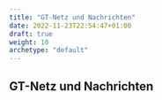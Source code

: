 ```yaml
---
title: "GT-Netz und Nachrichten"
date: 2022-11-23T22:54:47+01:00
draft: true
weight: 10
archetype: "default"
---
```

## GT-Netz und Nachrichten